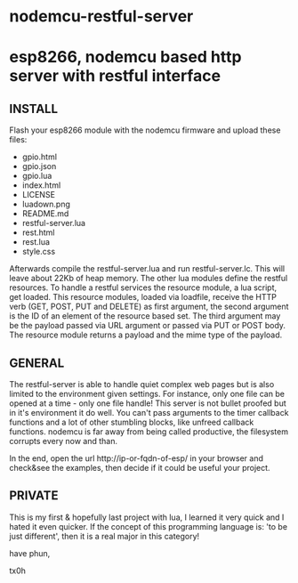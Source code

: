 # nodemcu-restful-server

esp8266, nodemcu based http server with restful interface
=========================================================

INSTALL
-------

Flash your esp8266 module with the nodemcu firmware and upload these files:

 * gpio.html
 * gpio.json
 * gpio.lua
 * index.html
 * LICENSE
 * luadown.png
 * README.md
 * restful-server.lua
 * rest.html
 * rest.lua
 * style.css

Afterwards compile the restful-server.lua and run restful-server.lc. This will leave about 22Kb of heap memory. The other lua modules define the restful resources. To handle a restful services the resource module, a lua script, get loaded. This resource modules, loaded via loadfile, receive the HTTP verb (GET, POST, PUT and DELETE) as first argument, the second argument is the ID of an element of the resource based set. The third argument may be the payload passed via URL argument or passed via PUT or POST body. The resource module returns a payload and the mime type of the payload.

GENERAL
-------

The restful-server is able to handle quiet complex web pages but is also limited to the environment given settings. For instance, only one file can be opened at a time - only one file handle! This server is not bullet proofed but in it's environment it do well. You can't pass arguments to the timer callback functions and a lot of other stumbling blocks, like unfreed callback functions. nodemcu is far away from being called productive, the filesystem corrupts every now and than.

In the end, open the url http://ip-or-fqdn-of-esp/ in your browser and check&see the examples, then decide if it could be useful your project.

PRIVATE
-------
This is my first & hopefully last project with lua, I learned it very quick and I hated it even quicker. If the concept of this programming language is: 'to be just different', then it is a real major in this category!

have phun,

tx0h
